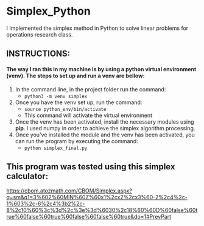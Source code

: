 # Simplex_Python

I Implemented the simplex method in Python to solve linear problems for operations research class.

## INSTRUCTIONS:
#### The way I ran this in my machine is by using a python virtual environment (venv).  The steps to set up and run a venv are bellow:
1. In the command line, in the project folder run the command:
    * `python3 -m venv simplex`
2. Once you have the venv set up, run the command:
    * `source python_env/bin/activate`
    * This command will activate the virtual environment
3. Once the venv has been activated, install the necessary modules using __pip__. I used numpy in order to achieve the simplex algorithm processing.
4. Once you've installed the module and the venv has been activated, you can run the program by executing the command:
    * `python simplex_final.py`

## This program was tested using this simplex calculator:
https://cbom.atozmath.com/CBOM/Simplex.aspx?q=sm&q1=3%602%60MIN%60Z%60x1%2cx2%2cx3%60-2%2c4%2c-1%603%2c-6%2c4%3b2%2c-8%2c10%60%3c%3d%2c%3e%3d%6030%2c18%60%60D%60false%60true%60false%60true%60false%60false%60true&do=1#PrevPart
